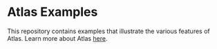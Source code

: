 # Atlas Examples

This repository contains examples that illustrate the various features of Atlas. Learn more about Atlas [here](https://atlas-app.io).
